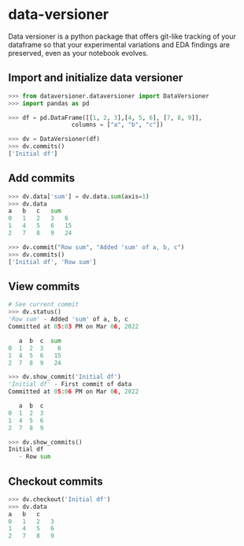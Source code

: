 # data-versioner
Data versioner is a python package that offers git-like tracking of your dataframe so that your experimental variations and EDA findings are preserved, even as your notebook evolves.

## Import and initialize data versioner
```python
>>> from dataversioner.dataversioner import DataVersioner
>>> import pandas as pd

>>> df = pd.DataFrame([[1, 2, 3],[4, 5, 6], [7, 8, 9]], 
                  columns = ["a", "b", "c"])

>>> dv = DataVersioner(df)
>>> dv.commits()
['Initial df']
```

## Add commits
```python
>>> dv.data['sum'] = dv.data.sum(axis=1)
>>> dv.data
a	b	c	sum
0	1	2	3	6
1	4	5	6	15
2	7	8	9	24

>>> dv.commit("Row sum", "Added 'sum' of a, b, c")
>>> dv.commits()
['Initial df', 'Row sum']
```

## View commits
```python
# See current commit
>>> dv.status()
'Row sum' - Added 'sum' of a, b, c
Committed at 05:03 PM on Mar 06, 2022

   a  b  c  sum
0  1  2  3    6
1  4  5  6   15
2  7  8  9   24

>>> dv.show_commit('Initial df')
'Initial df' - First commit of data
Committed at 05:06 PM on Mar 06, 2022

   a  b  c
0  1  2  3
1  4  5  6
2  7  8  9

>>> dv.show_commits()
Initial df
   - Row sum
```

## Checkout commits
```python
>>> dv.checkout('Initial df')
>>> dv.data
a	b	c
0	1	2	3
1	4	5	6
2	7	8	9
```
